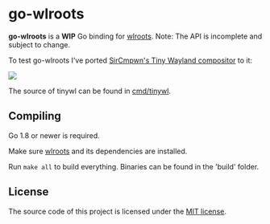 # go-wlroots

__go-wlroots__ is a __WIP__ Go binding for
[wlroots](https://github.com/swaywm/wlroots). Note: The API is incomplete and
subject to change.

To test go-wlroots I've ported [SirCmpwn's Tiny Wayland
compositor](https://gist.github.com/SirCmpwn/ae4d1cdcca97ffeb2c35f0878d75dc17) to it:

![](https://u.alexbakker.me/dl?l=b216QDQdFAZ8fHNH.png)

The source of tinywl can be found in [cmd/tinywl](cmd/tinywl).

## Compiling

Go 1.8 or newer is required.

Make sure [wlroots](https://github.com/swaywm/wlroots) and its dependencies are
installed.

Run ``make all`` to build everything. Binaries can be found in the 'build'
folder.

## License

The source code of this project is licensed under the [MIT license](LICENSE).
